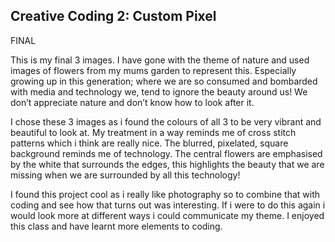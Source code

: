 ## Creative Coding 2: Custom Pixel

FINAL

This is my final 3 images. I have gone with the theme of nature and used images of flowers from my mums garden to represent this. Especially growing up in this generation; where we are so consumed and bombarded with media and technology we, tend to ignore the beauty around us! We don’t appreciate nature and don’t know how to look after it.

I chose these 3 images as i found the colours of all 3 to be very vibrant and beautiful to look at. My treatment in a way reminds me of cross stitch patterns which i think are really nice. The blurred, pixelated, square background reminds me of technology. The central flowers are emphasised by the white that surrounds the edges, this highlights the beauty that we are missing when we are surrounded by all this technology! 

I found this project cool as i really like photography so to combine that with coding and see how that turns out was interesting.
If i were to do this again i would look more at different ways i could communicate my theme. I enjoyed this class and have learnt more elements to coding. 	    	    
